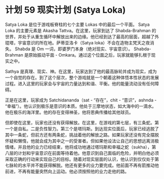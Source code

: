 # 计划 59 现实计划 (Satya Loka)

Satya Loka 是位于游戏板脊柱的七个主要 Lokas 中的最后一个平面。 Satya Loka 的主要元素是 Akasha Tattva。在这里，玩家到达了 Shabda-Brahman 的世界，并处于从重生循环中解放出来的边缘。他已经到达了最高的层面，超越了外琨塔，宇宙意识的所在地。萨蒂亚洛卡（Satya loka）不会在造物主梵天之夜消失。 Shabda 是 Om 一词，即婆罗门本身（绝对现实、宇宙意识）。 Shabda-Brahman 是原始振动平面 - Omkara。通过这个位面之后，玩家就能够扎根于现实之中。

Sathya 是真理、现实、神。在这里，玩家达到了他的最高脉轮并成为现实，成为一个自觉的存在。到了这个层次，整个游戏就是一个朝着这种体悟本性状态的发展过程。进入这里的玩家会与宇宙的力量达到和谐、平衡。他的能量流动没有任何障碍。

正是在这里，玩家成为 Satchidananda（sat - “存在”，chit - “意识”，ashnda - “幸福”）。他认识到极乐是意识的本质。他处于三摩地状态，如大海中的一滴水。他在极乐的海洋里。他的存在变得神圣，他将恩典传播给其他球员。

但即使在这里，玩家也还没有获得解放。在这里，在游戏的第七层，有三条蛇。第一个是自私。二是负性智力。第三个是塔玛斯。到达现实位面后，玩家已经逃脱了其中一条蛇，但前方还有两条蛇，挑战着他的解放之路。如果玩家还没有完全摆脱怀疑和懒惰，他就会成为其中之一的受害者。但如果他设法让自己的思想远离消极情绪，并且他的业力已经结束，他将成功地通过塔玛斯和幸福之蛇（sukha），第八层的计划和宇宙意识在前面等待着他。他意识到自己面临的危险，并明白他必须采取正确的行动来实现自己的目标。随着对现实层面的认识，他认识到仅仅处于第七脉轮的水平并不能获得解脱。他还有更多的业力要完成。他前面不再有箭推动他前进，不再有能量突然向上运动。他必须按照他的业力走他的路。
